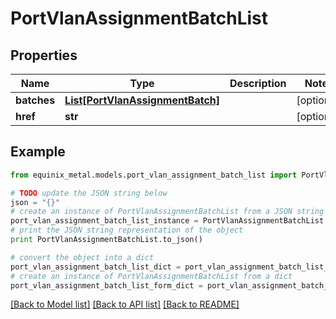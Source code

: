 # PortVlanAssignmentBatchList


## Properties
Name | Type | Description | Notes
------------ | ------------- | ------------- | -------------
**batches** | [**List[PortVlanAssignmentBatch]**](PortVlanAssignmentBatch.md) |  | [optional] 
**href** | **str** |  | [optional] 

## Example

```python
from equinix_metal.models.port_vlan_assignment_batch_list import PortVlanAssignmentBatchList

# TODO update the JSON string below
json = "{}"
# create an instance of PortVlanAssignmentBatchList from a JSON string
port_vlan_assignment_batch_list_instance = PortVlanAssignmentBatchList.from_json(json)
# print the JSON string representation of the object
print PortVlanAssignmentBatchList.to_json()

# convert the object into a dict
port_vlan_assignment_batch_list_dict = port_vlan_assignment_batch_list_instance.to_dict()
# create an instance of PortVlanAssignmentBatchList from a dict
port_vlan_assignment_batch_list_form_dict = port_vlan_assignment_batch_list.from_dict(port_vlan_assignment_batch_list_dict)
```
[[Back to Model list]](../README.md#documentation-for-models) [[Back to API list]](../README.md#documentation-for-api-endpoints) [[Back to README]](../README.md)


